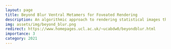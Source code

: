 ```yaml
---
layout: page
title: Beyond Blur Ventral Metamers for Foveated Rendering
description: An algorithmic approach to rendering statistical images that looks identical to an original image when viewed in peripheral field of view.
img: assets/img/beyond_blur.png
redirect: https://www.homepages.ucl.ac.uk/~ucabdw0/beyondblur.html
importance: 3
category: 2021
---
```



